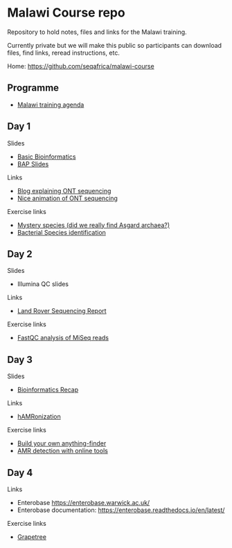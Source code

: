 # Malawi Course repo

Repository to hold notes, files and links for the Malawi training.

Currently private but we will make this public so participants can download files,
find links, reread instructions, etc.

Home: <https://github.com/seqafrica/malawi-course>


## Programme

 * [Malawi training agenda](Malawi_training_agenda_final.pdf)

## Day 1

Slides

 * [Basic Bioinformatics](https://zwets.it/course/malawi/slides/basic-bioinformatics.pdf)
 * [BAP Slides](https://zwets.it/course/malawi/slides/bap-slides.pdf)

Links
 
 * [Blog explaining ONT sequencing](https://nanoporetech.com/blog/how-oxford-nanopore-sequencing-works)
 * [Nice animation of ONT sequencing](https://youtu.be/RcP85JHLmnI)

Exercise links

 * [Mystery species (did we really find Asgard archaea?)](mystery/README.md)
 * [Bacterial Species identification](identify/README.md)

## Day 2

Slides

 * Illumina QC slides

Links

 * [Land Rover Sequencing Report](https://zwets.it/course/malawi/landrover/report.pdf)

Exercise links

 * [FastQC analysis of MiSeq reads](fastqc/README.md)

## Day 3

Slides

 * [Bioinformatics Recap](https://zwets.it/course/malawi/slides/basic-recap.pdf)

Links

 * [hAMRonization](https://github.com/pha4ge/hAMRonization)

Exercise links

 * [Build your own anything-finder](mydbfinder/README.md)
 * [AMR detection with online tools](amr/README.md)

## Day 4

Links

 * Enterobase <https://enterobase.warwick.ac.uk/>
 * Enterobase documentation: <https://enterobase.readthedocs.io/en/latest/>

Exercise links

 * [Grapetree](grapetree/README.md)

